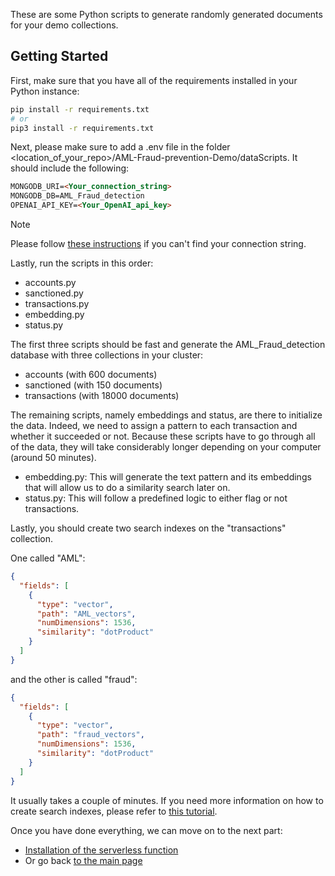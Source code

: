 These are some Python scripts to generate randomly generated documents for your demo collections.

## Getting Started

First, make sure that you have all of the requirements installed in your Python instance:

```bash
pip install -r requirements.txt
# or
pip3 install -r requirements.txt
```

Next, please make sure to add a .env file in the folder <location_of_your_repo>/AML-Fraud-prevention-Demo/dataScripts. It should include the following:

```md
MONGODB_URI=<Your_connection_string>
MONGODB_DB=AML_Fraud_detection
OPENAI_API_KEY=<Your_OpenAI_api_key>
```

> [!Note]
> Please follow [these instructions](https://www.mongodb.com/docs/manual/reference/connection-string/) if you can't find your connection string.

Lastly, run the scripts in this order:
- accounts.py
- sanctioned.py
- transactions.py
- embedding.py
- status.py

The first three scripts should be fast and generate the AML_Fraud_detection database with three collections in your cluster:
- accounts (with 600 documents)
- sanctioned (with 150 documents)
- transactions (with 18000 documents)

The remaining scripts, namely embeddings and status, are there to initialize the data. Indeed, we need to assign a pattern to each transaction and whether it succeeded or not. Because these scripts have to go through all of the data, they will take considerably longer depending on your computer (around 50 minutes).
- embedding.py: This will generate the text pattern and its embeddings that will allow us to do a similarity search later on.
- status.py: This will follow a predefined logic to either flag or not transactions.

Lastly, you should create two search indexes on the "transactions" collection.

One called "AML":

```json
{
  "fields": [
    {
      "type": "vector",
      "path": "AML_vectors",
      "numDimensions": 1536,
      "similarity": "dotProduct"
    }
  ]
}
```

and the other is called "fraud":

```json
{
  "fields": [
    {
      "type": "vector",
      "path": "fraud_vectors",
      "numDimensions": 1536,
      "similarity": "dotProduct"
    }
  ]
}
```

It usually takes a couple of minutes. If you need more information on how to create search indexes, please refer to [this tutorial](https://www.mongodb.com/docs/atlas/atlas-search/create-index/).

Once you have done everything, we can move on to the next part:
- [Installation of the serverless function](../app_services)
- Or go back [to the main page](../)